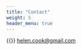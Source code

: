 ```yaml
---
title: "Contact"
weight: 5
header_menu: true
---
```


{{<icon class="fa fa-envelope">}}&nbsp;[helen.cook@gmail.com](mailto:helen.cook@gmail.com)

